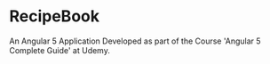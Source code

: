 # RecipeBook
An Angular 5 Application Developed as part of the Course 'Angular 5 Complete Guide' at Udemy. 
